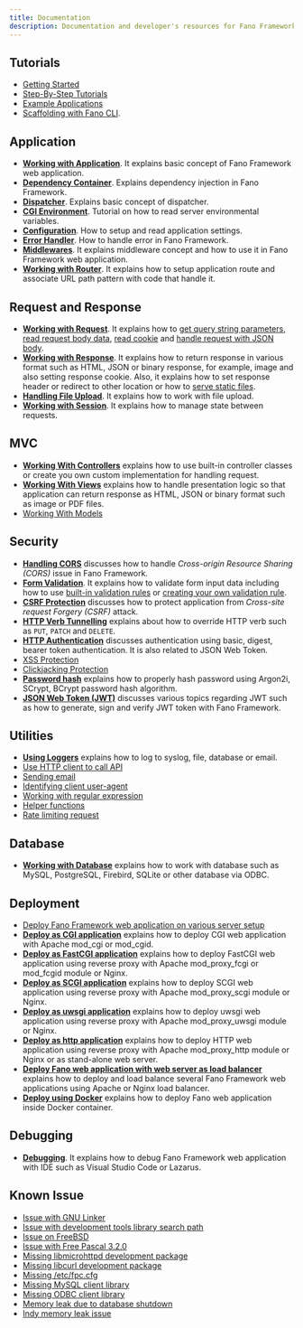 ```yaml
---
title: Documentation
description: Documentation and developer's resources for Fano Framework, web application framework for modern Pascal programming language
---
```


## Tutorials

- [Getting Started](/getting-started)
- [Step-By-Step Tutorials](/tutorials)
- [Example Applications](/examples)
- [Scaffolding with Fano CLI](/scaffolding-with-fano-cli).

## Application

- **[Working with Application](/working-with-application)**. It explains basic concept of Fano Framework web application.
- **[Dependency Container](/dependency-container)**. Explains dependency injection in Fano Framework.
- **[Dispatcher](/dispatcher)**. Explains basic concept of dispatcher.
- **[CGI Environment](/environment)**. Tutorial on how to read server environmental variables.
- **[Configuration](/configuration)**. How to setup and read application settings.
- **[Error Handler](/error-handler)**. How to handle error in Fano Framework.
- **[Middlewares](/middlewares)**. It explains middleware concept and how to use it in Fano Framework web application.
- **[Working with Router](/working-with-router)**. It explains how to setup application route and associate URL path pattern with code that handle it.

## Request and Response

- **[Working with Request](/working-with-request)**. It explains how to [get query string parameters](/working-with-request#getting-query-parameters), [read request body data](/working-with-request#get-post-put-patch-data), [read cookie](/working-with-request#retrieve-cookies) and [handle request with JSON body](/working-with-request#handling-request-with-json-body).
- **[Working with Response](/working-with-response)**. It explains how to return response in various format such as HTML, JSON or binary response, for example, image and also setting response cookie. Also, it explains how to set response header or redirect to other location or how to [serve static files](/working-with-response/serve-static-files).
- **[Handling File Upload](/handling-file-upload)**. It explains how to work with file upload.
- **[Working with Session](/working-with-session)**. It explains how to manage state between requests.

## MVC

- **[Working With Controllers](/working-with-controllers)** explains how to use built-in controller classes or create you own custom implementation for handling request.
- **[Working With Views](/working-with-views)** explains how to handle presentation logic so that application can return response as HTML, JSON or binary format such as image or PDF files.
- [Working With Models](/working-with-models)

## Security

- **[Handling CORS](/security/handling-cors)** discusses how to handle *Cross-origin Resource Sharing (CORS)* issue in Fano Framework.
- **[Form Validation](/security/form-validation)**. It explains how to validate form input data including how to use [built-in validation rules](/security/form-validation/built-in-validation-rules/) or [creating your own validation rule]((/security/form-validation#writing-your-own-validation-rule)).
- **[CSRF Protection](/security/csrf-protection)** discusses how to protect application from *Cross-site request Forgery (CSRF)* attack.
- **[HTTP Verb Tunnelling](/security/http-verb-tunnelling)** explains about how to override HTTP verb such as `PUT`, `PATCH` and `DELETE`.
- **[HTTP Authentication](/security/http-authentication)** discusses authentication using basic, digest, bearer token authentication. It is also related to JSON Web Token.
- [XSS Protection](/security/xss-protection)
- [Clickjacking Protection](/security/clickjacking-protection)
- **[Password hash](/security/password-hash)** explains how to properly hash password using Argon2i, SCrypt, BCrypt password hash algorithm.
- **[JSON Web Token (JWT)](/security/jwt)** discusses various topics regarding JWT such as how to generate, sign and verify JWT token with Fano Framework.

## Utilities

- **[Using Loggers](/utilities/using-loggers)** explains how to log to syslog, file, database or email.
- [Use HTTP client to call API](/utilities/http-clients)
- [Sending email](/utilities/sending-email)
- [Identifying client user-agent](/utilities/identifying-client-user-agent)
- [Working with regular expression](/utilities/regular-expression)
- [Helper functions](/utilities/helper-functions)
- [Rate limiting request](/utilities/rate-limit)

## Database

- **[Working with Database](/database)** explains how to work with database such as MySQL, PostgreSQL, Firebird, SQLite or other database via ODBC.

## Deployment

- [Deploy Fano Framework web application on various server setup](/deployment)
- **[Deploy as CGI application](/deployment/cgi)** explains how to deploy CGI web application with Apache mod_cgi or mod_cgid.
- **[Deploy as FastCGI application](/deployment/fastcgi)** explains how to deploy FastCGI web application using reverse proxy with Apache mod_proxy_fcgi or mod_fcgid module or Nginx.
- **[Deploy as SCGI application](/deployment/scgi)** explains how to deploy SCGI web application using reverse proxy with Apache mod_proxy_scgi module or Nginx.
- **[Deploy as uwsgi application](/deployment/uwsgi)** explains how to deploy uwsgi web application using reverse proxy with Apache mod_proxy_uwsgi module or Nginx.
- **[Deploy as http application](/deployment/standalone-web-server)** explains how to deploy HTTP web application using reverse proxy with Apache mod_proxy_http module or Nginx or as stand-alone web server.
- **[Deploy Fano web application with web server as load balancer](/deployment/load-balancer-setup)** explains how to deploy and load balance several Fano Framework web applications using Apache or Nginx load balancer.
- **[Deploy using Docker](/deployment/docker)** explains how to deploy Fano web application inside Docker container.

## Debugging

- **[Debugging](/debugging)**. It explains how to debug Fano Framework web application with IDE such as Visual Studio Code or Lazarus.

## Known Issue
- [Issue with GNU Linker](/known-issues#issue-with-gnu-linker)
- [Issue with development tools library search path](/known-issues#issue-with-gcc-library-search-path)
- [Issue on FreeBSD](/known-issues#issue-on-freebsd)
- [Issue with Free Pascal 3.2.0](/known-issues#issue-with-free-pascal-3.2.0)
- [Missing libmicrohttpd development package](/known-issues#missing-libmicrohttpd-development-package)
- [Missing libcurl development package](/known-issues#missing-libcurl-development-package)
- [Missing /etc/fpc.cfg](/known-issues#missing-etc-fpc-cfg)
- [Missing MySQL client library](/known-issues#missing-mysql-client-library)
- [Missing ODBC client library](/known-issues#missing-odbc-client-library)
- [Memory leak due to database shutdown](/known-issues#shut-down-database-server-may-cause-memory-leak)
- [Indy memory leak issue](/known-issues#indy-memory-leak-issue)
